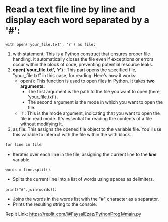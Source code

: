 # Read a text file line by line and display each word separated by a '#': 

`with open('your_file.txt', 'r') as file:`
<ol>
  <li>with statement: This is a Python construct that ensures proper file handling. It automatically closes the file even if exceptions or errors occur within the block of code, preventing potential resource leaks.</li>
  <li> <b>open('your_file.txt', 'r')</b> : This part opens the specified file, "your_file.txt" in this case, for reading. Here's how it works:
    <ul>
      <li>
        open(): This function is used to open files in Python. It takes <b>two arguments:</b>
          <ul>
            <li>The first argument is the path to the file you want to open (here, 'your_file.txt').</li>
            <li>The second argument is the mode in which you want to open the file.</li>
          </ul>
      </li>
      <li>
        'r': This is the mode argument, indicating that you want to open the file in read mode. It's essential for reading the contents of a file without modifying it.
      </li>
    </ul>  
  </li>
  <li>
    as file: This assigns the opened file object to the variable file. You'll use this variable to interact with the file within the with block.
  </li>
</ol>  

`for line in file`: 
<ul>
  <li>Iterates over each line in the file, assigning the current line to the <b><i>line</i></b> variable.</li>
</ul>  

`words = line.split()`: 
<ul>
  <li>Splits the current line into a list of words using spaces as delimiters.</li>
</ul>  

`print("#".join(words))`: 
<ul>
  <li>Joins the words in the words list with the "#" character as a separator.</li>
  <li>Prints the resulting string to the console.</li>
</ul>


Replit Link: https://replit.com/@FaysalEzaz/PythonProg1#main.py
